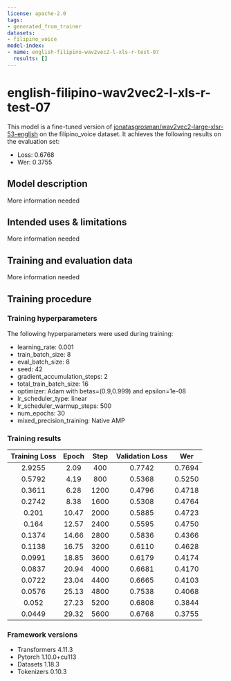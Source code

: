 ```yaml
---
license: apache-2.0
tags:
- generated_from_trainer
datasets:
- filipino_voice
model-index:
- name: english-filipino-wav2vec2-l-xls-r-test-07
  results: []
---
```


<!-- This model card has been generated automatically according to the information the Trainer had access to. You
should probably proofread and complete it, then remove this comment. -->

# english-filipino-wav2vec2-l-xls-r-test-07

This model is a fine-tuned version of [jonatasgrosman/wav2vec2-large-xlsr-53-english](https://huggingface.co/jonatasgrosman/wav2vec2-large-xlsr-53-english) on the filipino_voice dataset.
It achieves the following results on the evaluation set:
- Loss: 0.6768
- Wer: 0.3755

## Model description

More information needed

## Intended uses & limitations

More information needed

## Training and evaluation data

More information needed

## Training procedure

### Training hyperparameters

The following hyperparameters were used during training:
- learning_rate: 0.001
- train_batch_size: 8
- eval_batch_size: 8
- seed: 42
- gradient_accumulation_steps: 2
- total_train_batch_size: 16
- optimizer: Adam with betas=(0.9,0.999) and epsilon=1e-08
- lr_scheduler_type: linear
- lr_scheduler_warmup_steps: 500
- num_epochs: 30
- mixed_precision_training: Native AMP

### Training results

| Training Loss | Epoch | Step | Validation Loss | Wer    |
|:-------------:|:-----:|:----:|:---------------:|:------:|
| 2.9255        | 2.09  | 400  | 0.7742          | 0.7694 |
| 0.5792        | 4.19  | 800  | 0.5368          | 0.5250 |
| 0.3611        | 6.28  | 1200 | 0.4796          | 0.4718 |
| 0.2742        | 8.38  | 1600 | 0.5308          | 0.4764 |
| 0.201         | 10.47 | 2000 | 0.5885          | 0.4723 |
| 0.164         | 12.57 | 2400 | 0.5595          | 0.4750 |
| 0.1374        | 14.66 | 2800 | 0.5836          | 0.4366 |
| 0.1138        | 16.75 | 3200 | 0.6110          | 0.4628 |
| 0.0991        | 18.85 | 3600 | 0.6179          | 0.4174 |
| 0.0837        | 20.94 | 4000 | 0.6681          | 0.4170 |
| 0.0722        | 23.04 | 4400 | 0.6665          | 0.4103 |
| 0.0576        | 25.13 | 4800 | 0.7538          | 0.4068 |
| 0.052         | 27.23 | 5200 | 0.6808          | 0.3844 |
| 0.0449        | 29.32 | 5600 | 0.6768          | 0.3755 |


### Framework versions

- Transformers 4.11.3
- Pytorch 1.10.0+cu113
- Datasets 1.18.3
- Tokenizers 0.10.3
